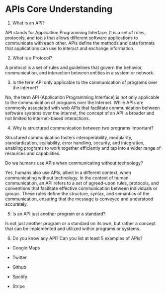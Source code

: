 # APIs Core Understanding

1. What is an API?

API stands for Application Programming Interface. It is a set of rules, protocols, and tools that allows different software applications to communicate with each other. APIs define the methods and data formats that applications can use to interact and exchange information.

2. What is a Protocol?

A protocol is a set of rules and guidelines that govern the behavior, communication, and interaction between entities in a system or network.

3. Is the term API only applicable to the communication of programs over the Internet?

No, the term API (Application Programming Interface) is not only applicable to the communication of programs over the Internet. While APIs are commonly associated with web APIs that facilitate communication between software systems over the internet, the concept of an API is broader and not limited to internet-based interactions.

4. Why is structured communication between two programs important?

Structured communication fosters interoperability, modularity, standardization, scalability, error handling, security, and integration, enabling programs to work together efficiently and tap into a wider range of resources and capabilities.

   Do we humans use APIs when communicating without technology?

Yes, humans also use APIs, albeit in a different context, when communicating without technology. In the context of human communication, an API refers to a set of agreed-upon rules, protocols, and conventions that facilitate effective communication between individuals or groups. These rules define the structure, syntax, and semantics of the communication, ensuring that the message is conveyed and understood accurately.

5. Is an API just another program or a standard?

Is not just another program or a standard on its own, but rather a concept that can be implemented and utilized within programs or systems.

6. Do you know any API? Can you list at least 5 examples of APIs?

* Google Maps

* Twitter

* Github

* Spotify

* Stripe
